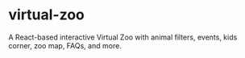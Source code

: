 # virtual-zoo
A React-based interactive Virtual Zoo with animal filters, events, kids corner, zoo map, FAQs, and more.
